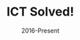 ---
layout: project
type: project
image: img/projects/ict-solved.png
title: "ICT Solved!"
date: 2016-Present
published: true
labels:
  - Jekyll
summary: "A blog about programming, new tech trends and tutorials."
projecturl: https://ictsolved.github.io/
---